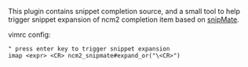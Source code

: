
This plugin contains snippet completion source, and a small tool to help
trigger snippet expansion of ncm2 completion item based on
[snipMate](https://github.com/msanders/snipmate.vim).

vimrc config:

```vim
" press enter key to trigger snippet expansion
imap <expr> <CR> ncm2_snipmate#expand_or("\<CR>")
```
